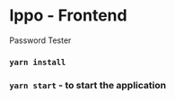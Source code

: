 # Ippo - Frontend

Password Tester

### `yarn install`

### `yarn start` - to start the application
